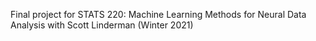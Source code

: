 Final project for STATS 220: Machine Learning Methods for Neural Data Analysis with Scott Linderman (Winter 2021)
